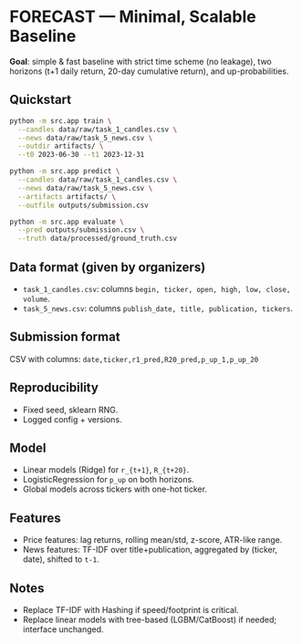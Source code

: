 # FORECAST — Minimal, Scalable Baseline

**Goal**: simple & fast baseline with strict time scheme (no leakage), two horizons (t+1 daily return, 20-day cumulative return), and up-probabilities.

## Quickstart

```bash
python -m src.app train \
  --candles data/raw/task_1_candles.csv \
  --news data/raw/task_5_news.csv \
  --outdir artifacts/ \
  --t0 2023-06-30 --t1 2023-12-31

python -m src.app predict \
  --candles data/raw/task_1_candles.csv \
  --news data/raw/task_5_news.csv \
  --artifacts artifacts/ \
  --outfile outputs/submission.csv

python -m src.app evaluate \
  --pred outputs/submission.csv \
  --truth data/processed/ground_truth.csv
```

## Data format (given by organizers)
- `task_1_candles.csv`: columns `begin, ticker, open, high, low, close, volume`.
- `task_5_news.csv`: columns `publish_date, title, publication, tickers`.

## Submission format
CSV with columns:
`date,ticker,r1_pred,R20_pred,p_up_1,p_up_20`

## Reproducibility
- Fixed seed, sklearn RNG.
- Logged config + versions.

## Model
- Linear models (Ridge) for `r_{t+1}`, `R_{t+20}`.
- LogisticRegression for `p_up` on both horizons.
- Global models across tickers with one-hot ticker.

## Features
- Price features: lag returns, rolling mean/std, z-score, ATR-like range.
- News features: TF-IDF over title+publication, aggregated by (ticker, date), shifted to `t-1`.

## Notes
- Replace TF-IDF with Hashing if speed/footprint is critical.
- Replace linear models with tree-based (LGBM/CatBoost) if needed; interface unchanged.
